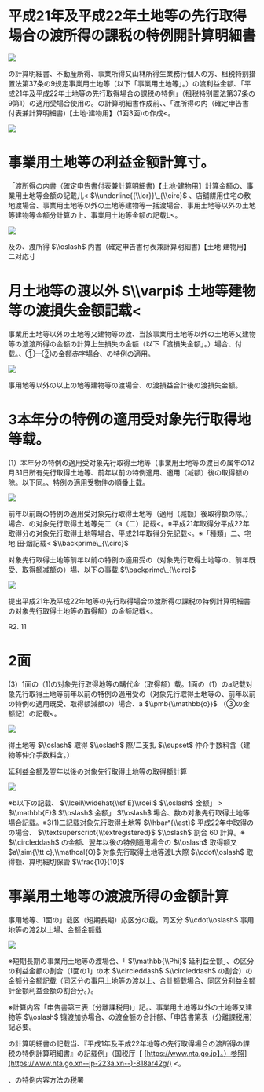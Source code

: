 # 平成21年及平成22年土地等の先行取得場合の渡所得の課税の特例開計算明細書

![](https://www.nta.go.jp/tmp/94008471-1e75-4138-a75b-d349efdac099/images/d5467e33628fb44b4ce18006d23d663e1deaac75b5f689a8b28f109c31f2f6db.jpg)

の計算明細書、不動産所得、事業所得又山林所得生業務行個人の方、租税特别措置法第37条の9规定事業用土地等（以下「事業用土地等」。）の渡利益金额、「平成21年及平成22年土地等の先行取得場合の課税の特例」（租税特别置法第37条の9第1）の適用受場合使用の。の計算明細書作成前、、「渡所得の内（確定申告書付表兼計算明細書)【土地·建物用】（1面3面)の作成<。

![](https://www.nta.go.jp/tmp/94008471-1e75-4138-a75b-d349efdac099/images/1937b78c3ec0325f8e0b12ab21132207372caccbda8a7f57dbc7083ca39c8d5f.jpg)

# 事業用土地等の利益金额計算寸。

「渡所得の内書（確定申告書付表兼計算明細書)【土地·建物用】計算金额の、事業用土地等金额の記戴儿< $\\underline{{\\lor}}\_{\\circ}$ 、店舖餠用住宅の敷地渡場合、事業用土地等以外の土地等建物等一括渡場合、事用土地等以外の土地等建物等金额分計算の上、事業用土地等金额の記载L<。

![](https://www.nta.go.jp/tmp/94008471-1e75-4138-a75b-d349efdac099/images/2215e531ae0c195f8a670a51038896719318316b464f5b52a52a7b76c940ce02.jpg)

及の、渡所得 $\\oslash$ 内書（確定申告書付表兼計算明細書)【土地·建物用】二对応寸

# 月土地等の渡以外 $\\varpi$ 土地等建物等の渡損失金额記载<

事業用土地等以外の土地等又建物等の渡、当該事業用土地等以外の土地等又建物等の渡渡所得の金额の計算上生損失の金额（以下「渡損失金额」。）場合、付载。、①一②の金额赤字場合、の特例の適用。

![](https://www.nta.go.jp/tmp/94008471-1e75-4138-a75b-d349efdac099/images/d9d6caf1c09a551438d38a550ffecd261ba3848db9c2a6e59dc7fc9283e61113.jpg)

事用地等以外の以上の地等建物等の渡場合、の渡損益合計後の渡損失金额。

# 3本年分の特例の適用受对象先行取得地等载。

(1）本年分の特例の適用受对象先行取得土地等（事業用土地等の渡日の属年の12月31日所有先行取得土地等、前年以前の特例適用、適用（减额）後の取得额の除。以下同。、特例の適用受物件の順番上载。

![](https://www.nta.go.jp/tmp/94008471-1e75-4138-a75b-d349efdac099/images/6365b172b59ff8c00312caca517aedf2042926e7cfed433b54231dd52fda67b0.jpg)

前年以前既の特例の適用受对象先行取得土地等（適用（减额）後取得额の除。）場合、の对象先行取得土地等先二（a（二）記载<。※平成21年取得分平成22年取得分の对象先行取得土地等場合、平成21年取得分先記载<。※「種類」二、宅地·田·烟記载< $\\backprime\_{\\circ}$

对象先行取得土地等前年以前の特例の適用受の（对象先行取得土地等の、前年既受、取得额减额の）場、以下の事载 $\\backprime\_{\\circ}$

![](https://www.nta.go.jp/tmp/94008471-1e75-4138-a75b-d349efdac099/images/7ff37c48ac649a3824d808f4acebb10b8b7dd2bfdea75d4517e60523a4dd920e.jpg)

提出平成21年及平成22年地等の先行取得場合の渡所得の課税の特例計算明細書の对象先行取得土地等の取得额）の金额記载<。

R2. 11

# 2面

(3）1面の（1)の对象先行取得地等の購代金（取得额）载。1面の（1）のa記载对象先行取得土地等前年以前の特例の適用受の（对象先行取得土地等の、前年以前の特例の適用既受、取得额減额の）場合、a $\\pmb{\\mathbb{o}}$ （③の金额記）の記载<。

![](https://www.nta.go.jp/tmp/94008471-1e75-4138-a75b-d349efdac099/images/e0685083976de7445d69baace0cda26d5a7d18cd2d12fe873fa9d37fd73ee6cd.jpg)

得土地等 $\\oslash$ 取得 $\\oslash$ 際/二支扎 $\\supset$ 仲介手数料含（建物等仲介手数料含。）

延利益金额及翌年以後の对象先行取得土地等の取得额計算

![](https://www.nta.go.jp/tmp/94008471-1e75-4138-a75b-d349efdac099/images/40c0f8c2a6441ea3647d210c5eda4fbb5d8acc1aa48f20e8c535671be5e8223d.jpg)

※b以下の記载、 $\\lceil\\widehat{\\sf E}\\rceil$ $\\oslash$ 金额」 $>$ $\\mathbb{F}$ $\\oslash$ 金额」 $\\oslash$ 場合、数の对象先行取得土地等場合記载。※3(1)二記载对象先行取得土地等 $\\hbar^{\\ast}$ 平成22年中取得のの場合、 $\\textsuperscript{\\textregistered}$ $\\oslash$ 割合 $60%$ 計算。※ $\\circleddash$ の金额、翌年以後の特例適用場合の $\\oslash$ 取得额又 $a\\sim{\\tt c},\\mathcal{O}$ 对象先行取得土地等渡L大際 $\\cdot\\oslash$ 取得额、算明細切保管 $\\frac{10}{10}$

# 事業用土地等の渡渡所得の金额計算

事用地等、1面の」载区（短期長期）応区分の载。同区分 $\\cdot\\oslash$ 事用地等の渡2以上場、金额金额载

![](https://www.nta.go.jp/tmp/94008471-1e75-4138-a75b-d349efdac099/images/4c1f3f75c924c686ef5bda64645e5d4d5dbf90adf3b69300ef90510d29c8234f.jpg)

※短期長期の事業用土地等の渡場合、「 $\\mathbb{\\Phi}$ 延利益金额」、の区分の利益金额の割合（1面の1」の木 $\\circleddash$ $\\circleddash$ の割合）の金额分金额記载（同区分の事用土地等の渡以上、合計额载場合、同区分利益金额計金额利益金额の割合分。）。

※計算内容「申告書第三表（分離課税用)」記。、事業用土地等以外の土地等又建物等 $\\oslash$ 镶渡加协場合、の渡金额の合計额、「申告書第表（分離課税用）記必要。

の計算明細書の記载当、『平成1年及平成22年地等の先行取得場合の渡所得の課税の特例計算明細書』の記载例」（国税厅【 [https://www.nta.go.jp】。）参照](https://www.nta.go.xn--jp-223a.xn--)-818ar42g/) <。

、の特例内容方法の税署